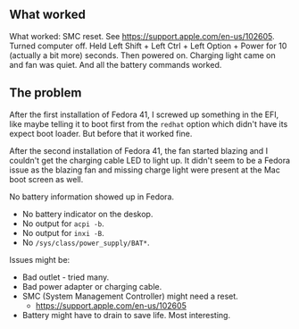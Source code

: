 ## What worked

What worked: SMC reset. See https://support.apple.com/en-us/102605. Turned
computer off. Held Left Shift + Left Ctrl + Left Option + Power for 10
(actually a bit more) seconds. Then powered on. Charging light came on and fan
was quiet. And all the battery commands worked.

## The problem

After the first installation of Fedora 41, I screwed up something in the EFI,
like maybe telling it to boot first from the `redhat` option which didn't have
its expect boot loader. But before that it worked fine.

After the second installation of Fedora 41, the fan started blazing and I
couldn't get the charging cable LED to light up. It didn't seem to be a Fedora
issue as the blazing fan and missing charge light were present at the Mac boot
screen as well.

No battery information showed up in Fedora.

* No battery indicator on the deskop.
* No output for `acpi -b`.
* No output for `inxi -B`.
* No `/sys/class/power_supply/BAT*`.

Issues might be:

* Bad outlet - tried many.
* Bad power adapter or charging cable.
* SMC (System Management Controller) might need a reset.
  * https://support.apple.com/en-us/102605
* Battery might have to drain to save life. Most interesting.
